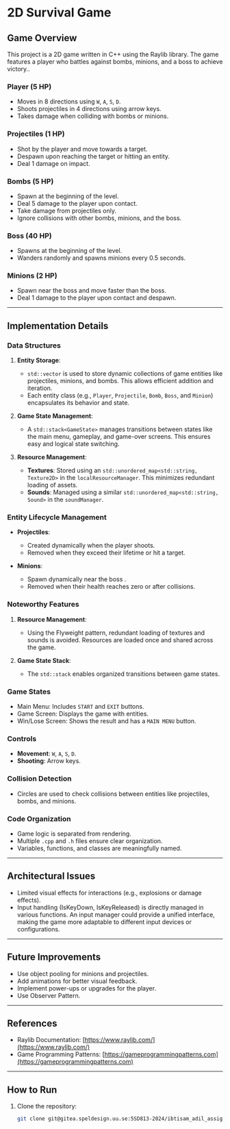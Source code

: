 # 2D Survival Game

## **Game Overview**
This project is a 2D game written in C++ using the Raylib library. The game features a player who battles against bombs, minions, and a boss to achieve victory..

### **Player (5 HP)**
- Moves in 8 directions using `W`, `A`, `S`, `D`.
- Shoots projectiles in 4 directions using arrow keys.
- Takes damage when colliding with bombs or minions.

### **Projectiles (1 HP)**
- Shot by the player and move towards a target.
- Despawn upon reaching the target or hitting an entity.
- Deal 1 damage on impact.

### **Bombs (5 HP)**
- Spawn at the beginning of the level.
- Deal 5 damage to the player upon contact.
- Take damage from projectiles only.
- Ignore collisions with other bombs, minions, and the boss.

### **Boss (40 HP)**
- Spawns at the beginning of the level.
- Wanders randomly and spawns minions every 0.5 seconds.

### **Minions (2 HP)**
- Spawn near the boss and move faster than the boss.
- Deal 1 damage to the player upon contact and despawn.

---

## **Implementation Details**

### **Data Structures**

1. **Entity Storage**:
    - `std::vector` is used to store dynamic collections of game entities like projectiles, minions, and bombs. This allows efficient addition and iteration.
    - Each entity class (e.g., `Player`, `Projectile`, `Bomb`, `Boss`, and `Minion`) encapsulates its behavior and state.
    
2. **Game State Management**:
    - A `std::stack<GameState>` manages transitions between states like the main menu, gameplay, and game-over screens. This ensures easy and logical state switching.
    
3. **Resource Management**:
    - **Textures**: Stored using an `std::unordered_map<std::string, Texture2D>` in the `localResourceManager`. This minimizes redundant loading of assets.
    - **Sounds**: Managed using a similar `std::unordered_map<std::string, Sound>` in the `soundManager`.

### **Entity Lifecycle Management**

- **Projectiles**:
    - Created dynamically when the player shoots.
    - Removed when they exceed their lifetime or hit a target.
    
- **Minions**:
    - Spawn dynamically near the boss .
    - Removed when their health reaches zero or after collisions.
    
### **Noteworthy Features**

1. **Resource Management**:
    - Using the Flyweight pattern, redundant loading of textures and sounds is avoided. Resources are loaded once and shared across the game.
    
2. **Game State Stack**:
    - The `std::stack` enables organized transitions between game states.

### **Game States**
- Main Menu: Includes `START` and `EXIT` buttons.
- Game Screen: Displays the game with entities.
- Win/Lose Screen: Shows the result and has a `MAIN MENU` button.

### **Controls**
- **Movement**: `W`, `A`, `S`, `D`.
- **Shooting**: Arrow keys.

### **Collision Detection**
- Circles are used to check collisions between entities like projectiles, bombs, and minions.

### **Code Organization**
- Game logic is separated from rendering.
- Multiple `.cpp` and `.h` files ensure clear organization.
- Variables, functions, and classes are meaningfully named.

---

## **Architectural Issues**
- Limited visual effects for interactions (e.g., explosions or damage effects).
- Input handling (IsKeyDown, IsKeyReleased) is directly managed in various functions. An input manager could provide a unified interface, making the game more adaptable to different input devices or configurations.

---

## **Future Improvements**
- Use object pooling for minions and projectiles.
- Add animations for better visual feedback.
- Implement power-ups or upgrades for the player.
- Use Observer Pattern.

---

## **References**
- Raylib Documentation: [https://www.raylib.com/](https://www.raylib.com/)
- Game Programming Patterns: [https://gameprogrammingpatterns.com](https://gameprogrammingpatterns.com)

---

## **How to Run**
1. Clone the repository:
   ```bash
   git clone git@gitea.speldesign.uu.se:5SD813-2024/ibtisam_adil_assignment.git
